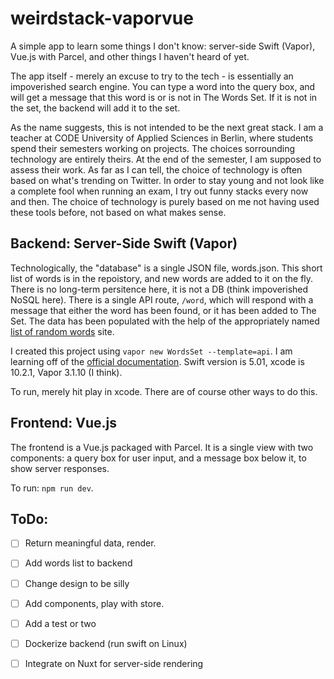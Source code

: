 # weirdstack-vaporvue

A simple app to learn some things I don't know: server-side Swift (Vapor), Vue.js with Parcel, and other things I haven't heard of yet. 

The app itself - merely an excuse to try to the tech - is essentially an impoverished search engine. You can type a word into the query box, and will get a message that this word is or is not in The Words Set. If it is not in the set, the backend will add it to the set. 

As the name suggests, this is not intended to be the next great stack. I am a teacher at CODE University of Applied Sciences in Berlin, where students spend their semesters working on projects. The choices sorrounding technology are entirely theirs. At the end of the semester, I am supposed to assess their work. As far as I can tell, the choice of technology is often based on what's trending on Twitter. In order to stay young and not look like a complete fool when running an exam, I try out funny stacks every now and then. The choice of technology is purely based on me not having used these tools before, not based on what makes sense.  

## Backend: Server-Side Swift (Vapor)

Technologically, the "database" is a single JSON file, words.json. This short list of words is in the repoistory, and new words are added to it on the fly. There is no long-term persitence here, it is not a DB (think impoverished NoSQL here). There is a single API route, `/word`, which will respond with a message that either the word has been found, or it has been added to The Set. The data has been populated with the help of the appropriately named [list of random words](http://listofrandomwords.com/) site. 

I created this project using `vapor new WordsSet --template=api`. I am learning off of the [official documentation](https://docs.vapor.codes/3.0/). Swift version is 5.01, xcode is 10.2.1, Vapor 3.1.10 (I think). 

To run, merely hit play in xcode. There are of course other ways to do this. 

## Frontend: Vue.js

The frontend is a Vue.js packaged with Parcel. It is a single view with two components: a query box for user input, and a message box below it, to show server responses.

To run: `npm run dev`.

## ToDo:
- [ ] Return meaningful data, render.
- [ ] Add words list to backend
- [ ] Change design to be silly 
- [ ] Add components, play with store. 
- [ ] Add a test or two
- [ ] Dockerize backend (run swift on Linux)
- [ ] Integrate on Nuxt for server-side rendering


